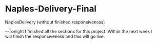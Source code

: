 # Naples-Delivery-Final
NaplesDelivery (without finished responsiveness)


--Tonight I finished all the sections for this project. Within the next week I will finish the responsiveness and this will go live.
